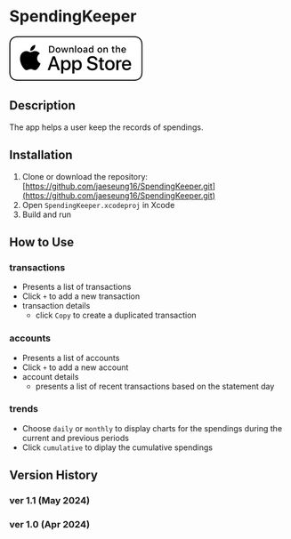 # SpendingKeeper

[<img src="./docs/assets/images/App_Store_Badge.svg">](https://apps.apple.com/us/app/spendingkeeper/id6480076775)

## Description

The app helps a user keep the records of spendings.

## Installation

1. Clone or download the repository: [https://github.com/jaeseung16/SpendingKeeper.git](https://github.com/jaeseung16/SpendingKeeper.git)
2. Open `SpendingKeeper.xcodeproj` in Xcode
3. Build and run

## How to Use

### transactions
  - Presents a list of transactions
  - Click `+` to add a new transaction
  - transaction details
    - click `Copy` to create a duplicated transaction
  
### accounts
  - Presents a list of accounts
  - Click `+` to add a new account
  - account details
    - presents a list of recent transactions based on the statement day

### trends
  - Choose `daily` or `monthly` to display charts for the spendings during the current and previous periods 
  - Click `cumulative` to diplay the cumulative spendings

## Version History
### ver 1.1 (May 2024)
### ver 1.0 (Apr 2024)
